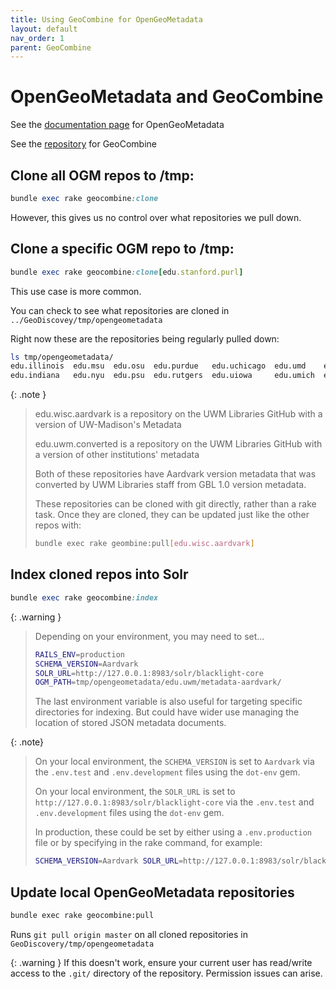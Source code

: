 ```yaml
---
title: Using GeoCombine for OpenGeoMetadata
layout: default
nav_order: 1
parent: GeoCombine
---
```


# OpenGeoMetadata and GeoCombine

See the
[documentation page](https://opengeometadata.org/)
for OpenGeoMetadata

See the
[repository](https://github.com/OpenGeoMetadata/GeoCombine)
for GeoCombine

## Clone all OGM repos to /tmp:

```ruby
bundle exec rake geocombine:clone
```

However, this gives us no control over what repositories we pull down.

## Clone a specific OGM repo to /tmp:

```ruby
bundle exec rake geocombine:clone[edu.stanford.purl]
```

This use case is more common.

You can check to see what repositories are cloned in
`../GeoDiscovey/tmp/opengeometadata`

Right now these are the repositories being regularly pulled down:

```bash
ls tmp/opengeometadata/
edu.illinois  edu.msu  edu.osu  edu.purdue   edu.uchicago  edu.umd    edu.umn  edu.uwm  edu.wisc.aardvark
edu.indiana   edu.nyu  edu.psu  edu.rutgers  edu.uiowa     edu.umich  edu.unl  edu.uwm.converted
```

{: .note }
> edu.wisc.aardvark is a repository on the UWM Libraries GitHub with a version of UW-Madison's Metadata
>
> edu.uwm.converted is a repository on the UWM Libraries GitHub with a version of other institutions' metadata
>
> Both of these repositories have Aardvark version metadata that was converted by UWM Libraries staff from GBL 1.0 version metadata.
>
> These repositories can be cloned with git directly, rather than a rake task.
> Once they are cloned, they can be updated just like the other repos with:
> 
> ```bash
> bundle exec rake geombine:pull[edu.wisc.aardvark]
> ```


## Index cloned repos into Solr

```ruby
bundle exec rake geocombine:index
```

{: .warning }
> Depending on your environment, you may need to set...
> ```bash
> RAILS_ENV=production
> SCHEMA_VERSION=Aardvark
> SOLR_URL=http://127.0.0.1:8983/solr/blacklight-core
> OGM_PATH=tmp/opengeometadata/edu.uwm/metadata-aardvark/
> ```
>
> The last environment variable is also useful for targeting specific directories for indexing.
> But could have wider use managing the location of stored JSON metadata documents.
> 

{: .note}
> On your local environment, the `SCHEMA_VERSION` is set to `Aardvark` via the `.env.test` and `.env.development` files using the `dot-env` gem.
> 
> On your local environment, the `SOLR_URL` is set to `http://127.0.0.1:8983/solr/blacklight-core` via the `.env.test` and `.env.development` files using the `dot-env` gem.
>
> In production, these could be set by either using a `.env.production` file or by specifying in the rake command, for example:
>
> ```bash
> SCHEMA_VERSION=Aardvark SOLR_URL=http://127.0.0.1:8983/solr/blacklight-core bundle exec rake geocombine:index
> ```
> 

## Update local OpenGeoMetadata repositories

```bash
bundle exec rake geocombine:pull
```

Runs `git pull origin master` 
on all cloned repositories in 
`GeoDiscovery/tmp/opengeometadata`

{: .warning }
If this doesn't work, ensure your current user has read/write access to the `.git/` directory of the repository. 
Permission issues can arise.
